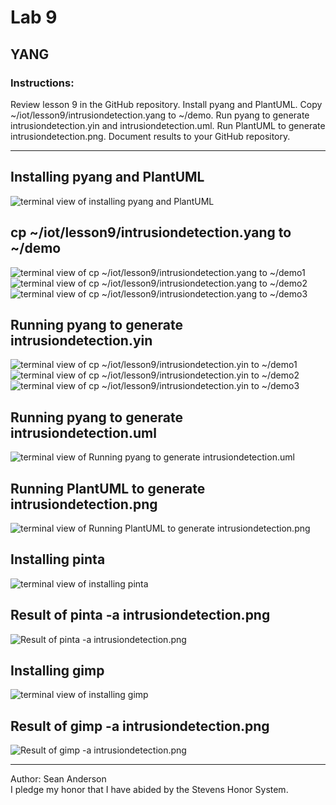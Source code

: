 # Lab 9 
## YANG
### Instructions: 
Review lesson 9 in the GitHub repository. Install pyang and PlantUML. Copy ~/iot/lesson9/intrusiondetection.yang to ~/demo. Run pyang to generate intrusiondetection.yin and intrusiondetection.uml. Run PlantUML to generate intrusiondetection.png. Document results to your GitHub repository. 

---

## Installing pyang and PlantUML
![terminal view of installing pyang and PlantUML](Lab9Images/installpyangplant.png)

## cp ~/iot/lesson9/intrusiondetection.yang to ~/demo
![terminal view of cp ~/iot/lesson9/intrusiondetection.yang to ~/demo1](Lab9Images/cpintrusiondetectionyang1.png)
![terminal view of cp ~/iot/lesson9/intrusiondetection.yang to ~/demo2](Lab9Images/cpintrusiondetectionyang2.png)
![terminal view of cp ~/iot/lesson9/intrusiondetection.yang to ~/demo3](Lab9Images/cpintrusiondetectionyang3.png)

## Running pyang to generate intrusiondetection.yin
![terminal view of cp ~/iot/lesson9/intrusiondetection.yin to ~/demo1](Lab9Images/pyangintrusiondetectionyin1.png)
![terminal view of cp ~/iot/lesson9/intrusiondetection.yin to ~/demo2](Lab9Images/pyangintrusiondetectionyin2.png)
![terminal view of cp ~/iot/lesson9/intrusiondetection.yin to ~/demo3](Lab9Images/pyangintrusiondetectionyin3.png)

## Running pyang to generate intrusiondetection.uml
![terminal view of Running pyang to generate intrusiondetection.uml](Lab9Images/pyangintrusiondetectionuml.png)

## Running PlantUML to generate intrusiondetection.png
![terminal view of Running PlantUML to generate intrusiondetection.png](Lab9Images/plantumlintrusiondetection.png)

## Installing pinta
![terminal view of installing pinta](Lab9Images/installpinta.png)

## Result of pinta -a intrusiondetection.png
![Result of pinta -a intrusiondetection.png](Lab9Images/pintaintrusiondetection.png)

## Installing gimp
![terminal view of installing gimp](Lab9Images/installgimp.png)

## Result of gimp -a intrusiondetection.png
![Result of gimp -a intrusiondetection.png](Lab9Images/gimpintrusiondetection.png)

---
Author: Sean Anderson </br>
I pledge my honor that I have abided by the Stevens Honor System.
